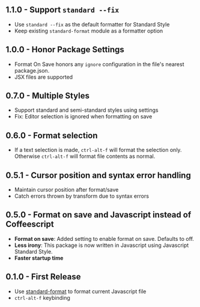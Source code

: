## 1.1.0 - Support `standard --fix`

- Use `standard --fix` as the default formatter for Standard Style
- Keep existing `standard-format` module as a formatter option

## 1.0.0 - Honor Package Settings
- Format On Save honors any `ignore` configuration in the file's nearest package.json.
- JSX files are supported

## 0.7.0 - Multiple Styles
- Support standard and semi-standard styles using settings
- Fix: Editor selection is ignored when formatting on save

## 0.6.0 - Format selection
- If a text selection is made, `ctrl-alt-f` will format the selection only. Otherwise
`ctrl-alt-f` will format file contents as normal.

## 0.5.1 - Cursor position and syntax error handling
- Maintain cursor position after format/save
- Catch errors thrown by transform due to syntax errors

## 0.5.0 - Format on save and Javascript instead of Coffeescript
- **Format on save**: Added setting to enable format on save. Defaults to off.
- **Less irony**: This package is now written in Javascript using Javascript Standard Style.
- **Faster startup time**

## 0.1.0 - First Release
* Use [standard-format](https://github.com/maxogden/standard-format) to format current Javascript file
* `ctrl-alt-f` keybinding
